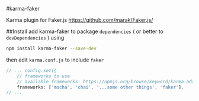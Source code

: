 #karma-faker

Karma plugin for Faker.js https://github.com/marak/Faker.js/


##Install
add karma-faker to package `dependencies` ( or better to `devDependencies` ) using
```sh
npm install karma-faker --save-dev
```

then edit `karma.conf.js` to include `faker`

```js
// ... config.set({
    // frameworks to use
    // available frameworks: https://npmjs.org/browse/keyword/karma-adapter
    frameworks: ['mocha', 'chai', '...some other things', 'faker'],
// ...
```
